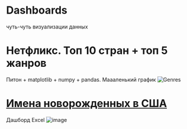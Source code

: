 # Dashboards
чуть-чуть визуализации данных

# Нетфликс. Топ 10 стран + топ 5 жанров 
Питон + matplotlib + numpy + pandas. Маааленький график
![Genres](https://user-images.githubusercontent.com/57563222/193653607-443dbda6-b4ec-43d5-8659-0a268bc4b669.png)

# [Имена новорожденных в США](https://github.com/SetlanaZ/Dashboards/blob/main/Names.xlsx)
Дашборд Excel
![image](https://user-images.githubusercontent.com/57563222/193657182-17a22072-c282-47e5-bc59-f3b7b64742d9.png)
